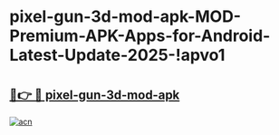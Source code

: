# pixel-gun-3d-mod-apk-MOD-Premium-APK-Apps-for-Android-Latest-Update-2025-!apvo1

# <h2><a href="https://ozg6cd.esa.edu.pl?title=pixel-gun-3d-mod-apk&ref=apvo1">🔗👉 🔴 pixel-gun-3d-mod-apk</a></h2>

[![acn](https://github.com/user-attachments/assets/0f9c940e-d8b0-45ae-aac7-cd30a18b3e1c)](https://ozg6cd.esa.edu.pl?title=pixel-gun-3d-mod-apk&ref=apvo1)

